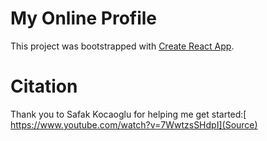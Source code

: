 # My Online Profile

This project was bootstrapped with [Create React App](https://github.com/facebook/create-react-app).

# Citation
Thank you to Safak Kocaoglu for helping me get started:[ https://www.youtube.com/watch?v=7WwtzsSHdpI](Source)

